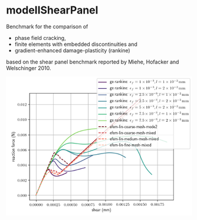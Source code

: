 # modeIIShearPanel

Benchmark for the comparison of 
 - phase field cracking, 
 - finite elements with embedded discontinuities and 
 - gradient-enhanced damage-plasticity (rankine) 
 
 based on the shear panel benchmark reported by Miehe, Hofacker and Welschinger 2010. 

![load displacement curves](https://github.com/PSAAPGroupLinder/modeIIShearPanel/blob/master/load_displacement_curves_comparison.png)
